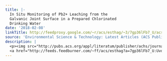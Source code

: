 ```yaml
---
title: |-
  In Situ Monitoring of Pb2+ Leaching from the
  Galvanic Joint Surface in a Prepared Chlorinated
  Drinking Water
date: '2018-02-08'
linkTitle: http://feedproxy.google.com/~r/acs/esthag/~3/7gp36lFb7_U/acs.est.7b05526
source: 'Environmental Science & Technology: Latest Articles (ACS Publications)'
description: |
  <p><img src="http://pubs.acs.org/appl/literatum/publisher/achs/journals/content/esthag/0/esthag.ahead-of-print/acs.est.7b05526/20180208/images/medium/es-2017-05526g_0007.gif" alt="TOC Graphic"/></p><div><cite>Environmental Science & Technology</cite></div><div>DOI: 10.1021/acs.est.7b05526</div><div class="feedflare">
  <a href="http://feeds.feedburner.com/~ff/acs/esthag?a=7gp36lFb7_U:UvdyjimH-xQ:yIl2AUoC8zA"><img src="http://feeds.feedburner.com/~ff/acs/esthag?d=yIl2AUoC8zA" border="0"></img></a>
---
```


